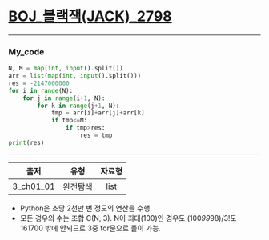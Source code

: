 # [BOJ_블랙잭(JACK)_2798](https://www.acmicpc.net/problem/2798)
***
### My_code
```python
N, M = map(int, input().split())
arr = list(map(int, input().split()))
res = -2147000000
for i in range(N):
    for j in range(i+1, N):
        for k in range(j+1, N):
            tmp = arr[i]+arr[j]+arr[k]
            if tmp<=M:
                if tmp>res:
                    res = tmp
print(res)
```
***
|출저|유형|자료형|
|:---:|:---:|:---:|
|3_ch01_01|완전탐색|list|
* Python은 초당 2천만 번 정도의 연산을 수행.
* 모든 경우의 수는 조합 C(N, 3). N이 최대(100)인 경우도 (100*99*98)/3!도 161700 밖에 안되므로 3중 for문으로 풀이 가능.
